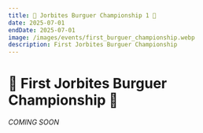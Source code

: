 ```yaml
---
title: 🍔 Jorbites Burguer Championship 1 🍔
date: 2025-07-01
endDate: 2025-07-01
image: /images/events/first_burguer_championship.webp
description: First Jorbites Burguer Championship
---
```


# 🍔 First Jorbites Burguer Championship 🍔

*COMING SOON*
